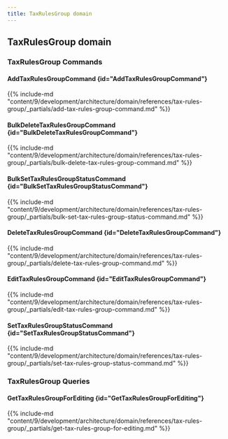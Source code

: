 ```yaml
---
title: TaxRulesGroup domain
---
```


## TaxRulesGroup domain

### TaxRulesGroup Commands

#### AddTaxRulesGroupCommand {id="AddTaxRulesGroupCommand"}

{{%  include-md "content/9/development/architecture/domain/references/tax-rules-group/_partials/add-tax-rules-group-command.md" %}}
#### BulkDeleteTaxRulesGroupCommand {id="BulkDeleteTaxRulesGroupCommand"}

{{%  include-md "content/9/development/architecture/domain/references/tax-rules-group/_partials/bulk-delete-tax-rules-group-command.md" %}}
#### BulkSetTaxRulesGroupStatusCommand {id="BulkSetTaxRulesGroupStatusCommand"}

{{%  include-md "content/9/development/architecture/domain/references/tax-rules-group/_partials/bulk-set-tax-rules-group-status-command.md" %}}
#### DeleteTaxRulesGroupCommand {id="DeleteTaxRulesGroupCommand"}

{{%  include-md "content/9/development/architecture/domain/references/tax-rules-group/_partials/delete-tax-rules-group-command.md" %}}
#### EditTaxRulesGroupCommand {id="EditTaxRulesGroupCommand"}

{{%  include-md "content/9/development/architecture/domain/references/tax-rules-group/_partials/edit-tax-rules-group-command.md" %}}
#### SetTaxRulesGroupStatusCommand {id="SetTaxRulesGroupStatusCommand"}

{{%  include-md "content/9/development/architecture/domain/references/tax-rules-group/_partials/set-tax-rules-group-status-command.md" %}}

### TaxRulesGroup Queries

#### GetTaxRulesGroupForEditing {id="GetTaxRulesGroupForEditing"}

{{%  include-md "content/9/development/architecture/domain/references/tax-rules-group/_partials/get-tax-rules-group-for-editing.md" %}}
